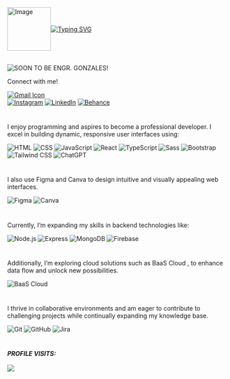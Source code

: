 <div style="display: flex; align-items: center;">
  <img src="https://github.com/user-attachments/assets/d51445a8-9ca0-44c6-ac57-3eec22e6bcfc" alt="Image" width="100">
  <a href="https://git.io/typing-svg">
    <img src="https://readme-typing-svg.demolab.com?font=Fira+Code&pause=1500&color=A811F7&width=435&lines=Hi+There%2C+I'm+Kenneth+Gonzales;Computer+Engineering+Student" alt="Typing SVG">
  </a>
</div>

<br>

![SOON TO BE ENGR. GONZALES!](https://img.shields.io/badge/SOON_TO_BE_ENGR._GONZALES-A811F7?style=for-the-badge&logo=font-awesome&logoColor=white)

Connect with me!

[![Gmail Icon](https://img.shields.io/badge/-kenthgnzls@gmail.com-D14836?style=for-the-badge&logo=gmail&logoColor=white)](mailto:kenthgnzls@gmail.com)  
[![Instagram](https://img.shields.io/badge/kenthgnzls-FF69B4?style=for-the-badge&logo=instagram&logoColor=black)](https://www.instagram.com/kenthgnzls)
[![LinkedIn](https://img.shields.io/badge/Kenthzy-0077B5?style=for-the-badge&logo=linkedin&logoColor=white)](https://www.linkedin.com/in/kenthzy)
[![Behance](https://img.shields.io/badge/k3nnthzygnzls-1769FF?style=for-the-badge&logo=behance&logoColor=white)](https://www.behance.net/k3nnthzygnzls)



#
 
  I enjoy programming and aspires to become a professional developer. I excel in building dynamic, responsive user interfaces using:

![HTML](https://img.shields.io/badge/HTML-E34F26?style=for-the-badge&logo=html5&logoColor=white) 
![CSS](https://img.shields.io/badge/CSS-1572B6?style=for-the-badge&logo=css3&logoColor=white) 
![JavaScript](https://img.shields.io/badge/JavaScript-F7DF1E?style=for-the-badge&logo=javascript&logoColor=black) 
![React](https://img.shields.io/badge/React-61DAFB?style=for-the-badge&logo=react&logoColor=black) 
![TypeScript](https://img.shields.io/badge/TypeScript-3178C6?style=for-the-badge&logo=typescript&logoColor=white) 
![Sass](https://img.shields.io/badge/Sass-CC6699?style=for-the-badge&logo=sass&logoColor=white) 
![Bootstrap](https://img.shields.io/badge/Bootstrap-7952B3?style=for-the-badge&logo=bootstrap&logoColor=white) 
![Tailwind CSS](https://img.shields.io/badge/Tailwind%20CSS-38B2AC?style=for-the-badge&logo=tailwind-css&logoColor=white)
![ChatGPT](https://img.shields.io/badge/ChatGPT-000000?style=for-the-badge&logo=openai&logoColor=white)


# 

 I also use Figma and Canva to design intuitive and visually appealing web interfaces. 

 ![Figma](https://img.shields.io/badge/Figma-000000?style=for-the-badge&logo=figma&logoColor=white)
 ![Canva](https://img.shields.io/badge/Canva-00C4CC?style=for-the-badge&logo=canva&logoColor=white)


# 

Currently, I’m expanding my skills in backend technologies like:

![Node.js](https://img.shields.io/badge/Node.js-339933?style=for-the-badge&logo=node.js&logoColor=white) 
![Express](https://img.shields.io/badge/Express-000000?style=for-the-badge&logo=express&logoColor=white) 
![MongoDB](https://img.shields.io/badge/MongoDB-47A248?style=for-the-badge&logo=mongodb&logoColor=white)
![Firebase](https://img.shields.io/badge/Firebase-FFCA28?style=for-the-badge&logo=firebase&logoColor=white)


# 

Additionally, I’m exploring cloud solutions such as BaaS Cloud , to enhance data flow and unlock new possibilities.

![BaaS Cloud](https://img.shields.io/badge/☁️_BaaS_Cloud-0078D4?style=for-the-badge&logo=microsoftazure&logoColor=white)


# 

I thrive in collaborative environments and am eager to contribute to challenging projects while continually expanding my knowledge base.

![Git](https://img.shields.io/badge/Git-F05032?style=for-the-badge&logo=git&logoColor=white)
![GitHub](https://img.shields.io/badge/GitHub-181717?style=for-the-badge&logo=github&logoColor=white)
![Jira](https://img.shields.io/badge/Jira-0052CC?style=for-the-badge&logo=jira&logoColor=white)




# 

  <h5> PROFILE VISITS:
    
  <br>
  <br>
  <img src="https://profile-counter.glitch.me/{kenthzy}/count.svg"/>

